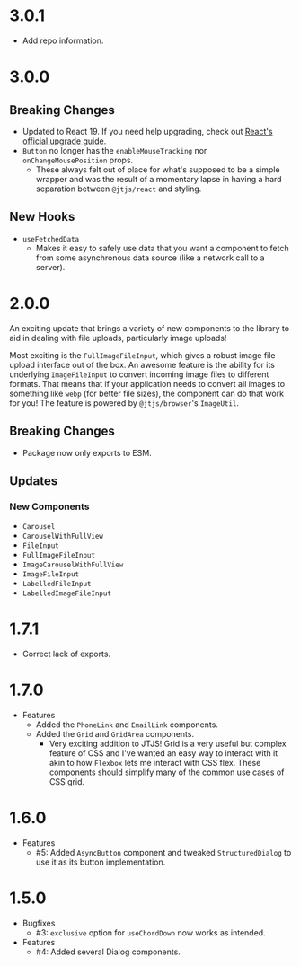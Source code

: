 # 3.0.1

- Add repo information.

# 3.0.0

## Breaking Changes

- Updated to React 19. If you need help upgrading, check out [React's official upgrade guide](https://react.dev/blog/2024/04/25/react-19-upgrade-guide).
- `Button` no longer has the `enableMouseTracking` nor `onChangeMousePosition` props.
  - These always felt out of place for what's supposed to be a simple wrapper and was the result of a momentary lapse in having a hard separation between `@jtjs/react` and styling.

## New Hooks

- `useFetchedData`
  - Makes it easy to safely use data that you want a component to fetch from some asynchronous data source (like a network call to a server).

# 2.0.0

An exciting update that brings a variety of new components to the library to aid in dealing with file uploads, particularly image uploads!

Most exciting is the `FullImageFileInput`, which gives a robust image file upload interface out of the box. An awesome feature is the ability for its underlying `ImageFileInput` to convert incoming image files to different formats. That means that if your application needs to convert all images to something like `webp` (for better file sizes), the component can do that work for you! The feature is powered by `@jtjs/browser`'s `ImageUtil`.

## Breaking Changes

- Package now only exports to ESM.

## Updates

### New Components

- `Carousel`
- `CarouselWithFullView`
- `FileInput`
- `FullImageFileInput`
- `ImageCarouselWithFullView`
- `ImageFileInput`
- `LabelledFileInput`
- `LabelledImageFileInput`

# 1.7.1

- Correct lack of exports.

# 1.7.0

- Features
  - Added the `PhoneLink` and `EmailLink` components.
  - Added the `Grid` and `GridArea` components.
    - Very exciting addition to JTJS! Grid is a very useful but complex feature of CSS and I've wanted an easy way to interact with it akin to how `Flexbox` lets me interact with CSS flex. These components should simplify many of the common use cases of CSS grid.

# 1.6.0

- Features
  - #5: Added `AsyncButton` component and tweaked `StructuredDialog` to use it as its button implementation.

# 1.5.0

- Bugfixes
  - #3: `exclusive` option for `useChordDown` now works as intended.
- Features
  - #4: Added several Dialog components.
